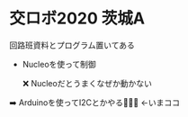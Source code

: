 # 交ロボ2020 茨城A
回路班資料とプログラム置いてある

- Nucleoを使って制御
  
  :x: Nucleoだとうまくなぜか動かない


:arrow_right: Arduinoを使ってI2Cとかやる:fu::fu::fu: ←いまココ
